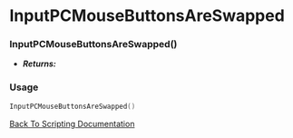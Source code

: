 # InputPCMouseButtonsAreSwapped

### InputPCMouseButtonsAreSwapped()
- ***Returns:*** 

### Usage

```Lua
InputPCMouseButtonsAreSwapped()
```


[Back To Scripting Documentation](../README.md)
